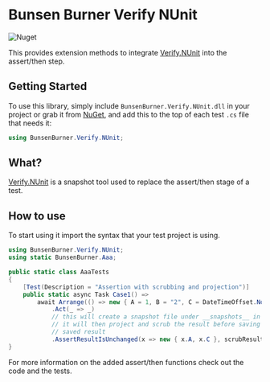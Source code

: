 ﻿# Bunsen Burner Verify NUnit

![Nuget](https://img.shields.io/nuget/v/BunsenBurner.Verify.NUnit)

This provides extension methods to
integrate [Verify.NUnit](https://github.com/VerifyTests/Verify) into the
assert/then
step.

## Getting Started

To use this library, simply include `BunsenBurner.Verify.NUnit.dll` in your
project
or grab
it from [NuGet](https://www.nuget.org/packages/BunsenBurner.Verify.NUnit/), and
add this to the top of each test `.cs` file
that needs it:

```C#
using BunsenBurner.Verify.NUnit;
```

## What?

[Verify.NUnit](https://github.com/VerifyTests/Verify) is a snapshot tool used to
replace the assert/then stage of a test.

## How to use

To start using it import the syntax that your test project is using.

```c#
using BunsenBurner.Verify.NUnit;
using static BunsenBurner.Aaa;

public static class AaaTests
{
    [Test(Description = "Assertion with scrubbing and projection")]
    public static async Task Case1() =>
        await Arrange(() => new { A = 1, B = "2", C = DateTimeOffset.Now })
            .Act(_ => _)
            // this will create a snapshot file under __snapshots__ in the same folder as the tests
            // it will then project and scrub the result before saving and comparing with the last
            // saved result
            .AssertResultIsUnchanged(x => new { x.A, x.C }, scrubResults: true);
}
```

For more information on the added assert/then functions check out the code and
the
tests.
